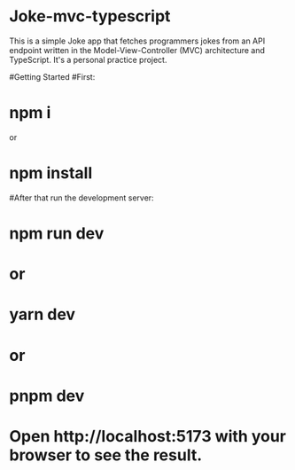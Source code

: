 # Joke-mvc-typescript

This is a simple Joke app that fetches programmers jokes from an API endpoint written in the Model-View-Controller (MVC) architecture and TypeScript. It's a personal practice project.

#Getting Started
#First:
# npm i 
or 
# npm install
#After that run the development server:
# npm run dev
# or
# yarn dev
# or
# pnpm dev
# Open http://localhost:5173 with your browser to see the result.
